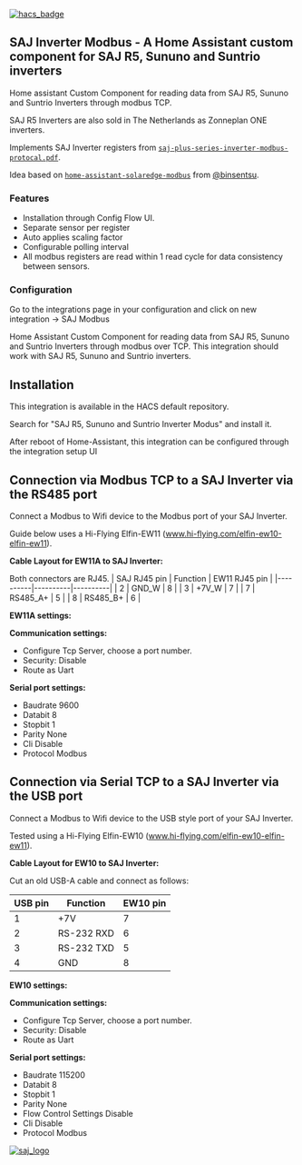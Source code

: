 [![hacs_badge](https://img.shields.io/badge/HACS-Default-orange.svg)](https://github.com/hacs/integration)
## SAJ Inverter Modbus - A Home Assistant custom component for SAJ R5, Sununo and Suntrio inverters

Home assistant Custom Component for reading data from SAJ R5, Sununo and Suntrio Inverters through modbus TCP.

SAJ R5 Inverters are also sold in The Netherlands as Zonneplan ONE inverters.

Implements SAJ Inverter registers from [`saj-plus-series-inverter-modbus-protocal.pdf`](https://github.com/wimb0/home-assistant-saj-modbus/blob/main/saj-plus-series-inverter-modbus-protocal.pdf).

Idea based on [`home-assistant-solaredge-modbus`](https://github.com/binsentsu/home-assistant-solaredge-modbus) from [@binsentsu](https://github.com/binsentsu).

### Features

- Installation through Config Flow UI.
- Separate sensor per register
- Auto applies scaling factor
- Configurable polling interval
- All modbus registers are read within 1 read cycle for data consistency between sensors.


### Configuration
Go to the integrations page in your configuration and click on new integration -> SAJ Modbus

Home Assistant Custom Component for reading data from SAJ R5, Sununo and Suntrio Inverters through modbus over TCP.
This integration should work with SAJ R5, Sununo and Suntrio inverters.

## Installation
This integration is available in the HACS default repository.

Search for "SAJ R5, Sununo and Suntrio Inverter Modus" and install it.

After reboot of Home-Assistant, this integration can be configured through the integration setup UI

## Connection via Modbus TCP to a SAJ Inverter via the RS485 port
Connect a Modbus to Wifi device to the Modbus port of your SAJ Inverter.

Guide below uses a Hi-Flying Elfin-EW11 (www.hi-flying.com/elfin-ew10-elfin-ew11).

**Cable Layout for EW11A to SAJ Inverter:**

Both connectors are RJ45.
| SAJ RJ45 pin | Function | EW11 RJ45 pin |
|----------|----------|----------|
| 2        | GND_W    | 8        |
| 3        | +7V_W    | 7        |
| 7        | RS485_A+ | 5        |
| 8        | RS485_B+ | 6        |

**EW11A settings:**

**Communication settings:**
* Configure Tcp Server, choose a port number.
* Security: Disable
* Route as Uart

**Serial port settings:**
* Baudrate 9600
* Databit 8
* Stopbit 1
* Parity None
* Cli Disable
* Protocol Modbus


## Connection via Serial TCP to a SAJ Inverter via the USB port
Connect a Modbus to Wifi device to the USB style port of your SAJ Inverter.

Tested using a Hi-Flying Elfin-EW10 (www.hi-flying.com/elfin-ew10-elfin-ew11).

**Cable Layout for EW10 to SAJ Inverter:**

Cut an old USB-A cable and connect as follows:

| USB pin | Function   | EW10 pin |
|---------|------------|----------|
| 1       | +7V        | 7        |
| 2       | RS-232 RXD | 6        |
| 3       | RS-232 TXD | 5        |
| 4       | GND        | 8        |
**EW10 settings:**

**Communication settings:**
* Configure Tcp Server, choose a port number.
* Security: Disable
* Route as Uart

**Serial port settings:**
* Baudrate 115200
* Databit 8
* Stopbit 1
* Parity None
* Flow Control Settings Disable
* Cli Disable
* Protocol Modbus

  
[![saj_logo](https://github.com/wimb0/home-assistant-saj-modbus/blob/main/images/saj_modbus/logo.png)](https://www.saj-electric.com/)

